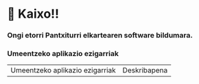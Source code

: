 <link rel="stylesheet" type="text/css" href="./styles.css"></link>


  # 👋 Kaixo!!

  ### Ongi etorri Pantxiturri elkartearen software bildumara.
  



<!-- ![Gure Logoa](.\images\Pantxi_Logo.png) -->

<h3 class="title app-list-title">Umeentzeko aplikazio ezigarriak</h3>

<table class="table index-table">
  <theader>
  <td>
  <a>Umeentzeko aplikazio ezigarriak</a
  </td>

  <td>Deskribapena</td>
  </theader>
</table>


<!--
**pantxitxurri/pantxitxurri** is a ✨ _special_ ✨ repository because its `README.md` (this file) appears on your GitHub profile.

Here are some ideas to get you started:

- 🔭 I’m currently working on ...
- 🌱 I’m currently learning ...
- 👯 I’m looking to collaborate on ...
- 🤔 I’m looking for help with ...
- 💬 Ask me about ...
- 📫 How to reach me: ...
- 😄 Pronouns: ...
- ⚡ Fun fact: ...
-->
